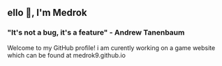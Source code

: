 ## ello 👋, I'm Medrok

### "It's not a bug, it's a feature" - Andrew Tanenbaum

Welcome to my GitHub profile! i am curently working on a game website which can be found at medrok9.github.io

<!--
**medr0k/medr0k** is a ✨ _special_ ✨ repository because its `README.md` (this file) appears on your GitHub profile.

Here are some ideas to get you started:

- 🔭 I’m currently working on ...
- 🌱 I’m currently learning ...
- 👯 I’m looking to collaborate on ...
- 🤔 I’m looking for help with ...
- 💬 Ask me about ...
- 📫 How to reach me: ...
- 😄 Pronouns: ...
- ⚡ Fun fact: ...
-->
